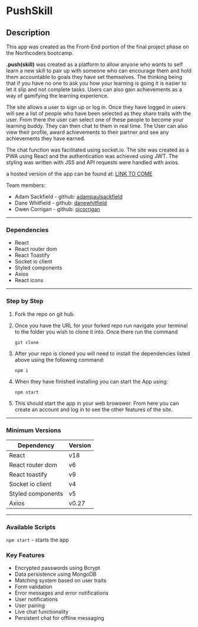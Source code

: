 # PushSkill

## Description

This app was created as the Front-End portion of the final project phase on the Northcoders bootcamp.

**.push(skill)** was created as a platform to allow anyone who wants to self learn a new skill to pair up with someone who can encourage them and hold them accountable to goals they have set themselves. The thinking being that if you have no one to ask you how your learning is going it is easier to let it slip and not complete tasks. Users can also gain achievements as a way of gamifying the learning experience.

The site allows a user to sign up or log in. Once they have logged in users will see a list of people who have been selected as they share traits with the user. From there the user can select one of these people to become your learning buddy. They can then chat to them in real time. The User can also view their profile, award achievements to their partner and see any achievements they have earned.

The chat function was facilitated using socket.io. The site was created as a PWA using React and the authentication was achieved using JWT. The styling was written with JSS and API requests were handled with axios.

a hosted version of the app can be found at: [LINK TO COME]()

Team members:

- Adam Sackfield - github: [adampaulsackfield](https://github.com/adampaulsackfield)
- Dane Whitfield - github: [danewhitfield](https://github.com/danewhitfield)
- Owen Corrigan - github: [ojcorrigan](https://github.com/ojcorrigan)

---

### Dependencies

- React
- React router dom
- React Toastify
- Socket io client
- Styled components
- Axios
- React icons

---

### Step by Step

1.  Fork the repo on git hub.

2.  Once you have the URL for your forked repo run navigate your terminal to the folder you wish to clone it into. Once there run the command

        git clone

3.  After your repo is cloned you will need to install the dependencies listed above using the following command:

        npm i

4.  When they have finished installing you can start the App using:

        npm start

5.  This should start the app in your web browswer. From here you can create an account and log in to see the other features of the site.

---

### Minimum Versions

| Dependency        | Version |
| ----------------- | ------- |
| React             | v18     |
| React router dom  | v6      |
| React toastify    | v9      |
| Socket io client  | v4      |
| Styled components | v5      |
| Axios             | v0.27   |

---

### Available Scripts

`npm start` - starts the app

### Key Features

- Encrypted passwords using Bcrypt
- Data persistence using MongoDB
- Matching system based on user traits
- Form validation
- Error messages and error notifications
- User notifications
- User pairing
- Live chat functionality
- Persistent chat for offline messaging

